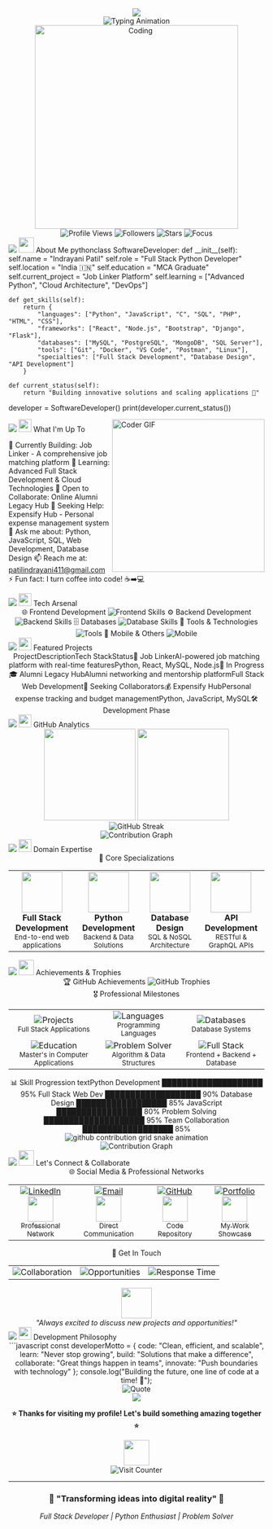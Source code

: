 <!-- Animated Header Banner -->
<div align="center">
  <img src="https://capsule-render.vercel.app/api?type=waving&color=gradient&customColorList=6,11,20&height=200&section=header&text=Indrayani%20Patil&fontSize=80&fontAlignY=35&animation=twinkling&fontColor=gradient" />
</div>
<!-- Animated Typing Text -->
<div align="center">
  <img src="https://readme-typing-svg.herokuapp.com/?lines=🚀+Full+Stack+Developer;💻+Python+Developer;🌐+Software+Engineer;⚡+Problem+Solver;🔥+Always+Learning&font=Fira%20Code&center=true&width=440&height=45&color=00d9ff&vCenter=true&size=22&pause=1000&background=0d1117" alt="Typing Animation">
</div>
<!-- Developer GIF -->
<div align="center">
  <img src="https://media.giphy.com/media/qgQUggAC3Pfv687qPC/giphy.gif" width="400" alt="Coding">
</div>

<!-- Profile Stats Badges -->
<div align="center">
  <img src="https://komarev.com/ghpvc/?username=patilindrayani411&label=Profile%20Views&color=brightgreen&style=for-the-badge" alt="Profile Views" />
  <img src="https://img.shields.io/github/followers/patilindrayani411?label=Followers&style=for-the-badge&color=blue&logo=github" alt="Followers">
  <img src="https://img.shields.io/github/stars/patilindrayani411?label=Stars&style=for-the-badge&color=yellow&logo=github" alt="Stars">
  <img src="https://img.shields.io/badge/Focus-Full%20Stack%20Development-brightgreen?style=for-the-badge" alt="Focus">
</div>
<!-- Animated Divider -->
<img src="https://user-images.githubusercontent.com/73097560/115834477-dbab4500-a447-11eb-908a-139a6edaec5c.gif">
<img src="https://media.giphy.com/media/WUlplcMpOCEmTGBtBW/giphy.gif" width="30"> About Me
pythonclass SoftwareDeveloper:
    def __init__(self):
        self.name = "Indrayani Patil"
        self.role = "Full Stack Python Developer"
        self.location = "India 🇮🇳"
        self.education = "MCA Graduate"
        self.current_project = "Job Linker Platform"
        self.learning = ["Advanced Python", "Cloud Architecture", "DevOps"]
        
    def get_skills(self):
        return {
            "languages": ["Python", "JavaScript", "C", "SQL", "PHP", "HTML", "CSS"],
            "frameworks": ["React", "Node.js", "Bootstrap", "Django", "Flask"],
            "databases": ["MySQL", "PostgreSQL", "MongoDB", "SQL Server"],
            "tools": ["Git", "Docker", "VS Code", "Postman", "Linux"],
            "specialties": ["Full Stack Development", "Database Design", "API Development"]
        }
    
    def current_status(self):
        return "Building innovative solutions and scaling applications 🚀"

developer = SoftwareDeveloper()
print(developer.current_status())
<!-- Animated Divider -->
<img src="https://user-images.githubusercontent.com/73097560/115834477-dbab4500-a447-11eb-908a-139a6edaec5c.gif">
<img src="https://media.giphy.com/media/iY8CRBdQXODJSCERIr/giphy.gif" width="25"> What I'm Up To
<img align="right" src="https://media.giphy.com/media/SWoSkN6DxTszqIKEqv/giphy.gif" width="300" alt="Coder GIF">

🔭 Currently Building: Job Linker - A comprehensive job matching platform
🌱 Learning: Advanced Full Stack Development & Cloud Technologies
👯 Open to Collaborate: Online Alumni Legacy Hub
🤝 Seeking Help: Expensify Hub - Personal expense management system
💬 Ask me about: Python, JavaScript, SQL, Web Development, Database Design
📫 Reach me at: patilindrayani411@gmail.com
⚡ Fun fact: I turn coffee into code! ☕➡️💻

<!-- Animated Divider -->
<img src="https://user-images.githubusercontent.com/73097560/115834477-dbab4500-a447-11eb-908a-139a6edaec5c.gif">
<img src="https://media.giphy.com/media/j2pOGeGYKe2xCCKwfi/giphy.gif" width="25"> Tech Arsenal
<div align="center">
🌐 Frontend Development
<img src="https://skillicons.dev/icons?i=html,css,js,react,bootstrap&theme=dark" alt="Frontend Skills" />
⚙️ Backend Development
<img src="https://skillicons.dev/icons?i=python,nodejs,php,c&theme=dark" alt="Backend Skills" />
🗄️ Databases
<img src="https://skillicons.dev/icons?i=mysql,postgresql,mongodb&theme=dark" alt="Database Skills" />
🔧 Tools & Technologies
<img src="https://skillicons.dev/icons?i=git,vscode,docker,postman,linux,github&theme=dark" alt="Tools" />
📱 Mobile & Others
<img src="https://skillicons.dev/icons?i=android&theme=dark" alt="Mobile" />
</div>
<!-- Animated Divider -->
<img src="https://user-images.githubusercontent.com/73097560/115834477-dbab4500-a447-11eb-908a-139a6edaec5c.gif">
<img src="https://media.giphy.com/media/LnQjpWaON8nhr21vNW/giphy.gif" width="25"> Featured Projects
<div align="center">
ProjectDescriptionTech StackStatus🔗 Job LinkerAI-powered job matching platform with real-time featuresPython, React, MySQL, Node.js🚧 In Progress🎓 Alumni Legacy HubAlumni networking and mentorship platformFull Stack Web Development🤝 Seeking Collaborators💰 Expensify HubPersonal expense tracking and budget managementPython, JavaScript, MySQL🛠️ Development Phase
</div>
<!-- Animated Divider -->
<img src="https://user-images.githubusercontent.com/73097560/115834477-dbab4500-a447-11eb-908a-139a6edaec5c.gif">
<img src="https://media.giphy.com/media/iY8CRBdQXODJSCERIr/giphy.gif" width="25"> GitHub Analytics
<div align="center">
  <img height="180em" src="https://github-readme-stats.vercel.app/api?username=patilindrayani411&show_icons=true&theme=react&bg_color=0d1117&title_color=00d9ff&icon_color=00d9ff&text_color=ffffff&border_color=0c1a25&include_all_commits=true&count_private=true"/>
  <img height="180em" src="https://github-readme-stats.vercel.app/api/top-langs/?username=patilindrayani411&layout=compact&langs_count=8&theme=react&bg_color=0d1117&title_color=00d9ff&text_color=ffffff&border_color=0c1a25"/>
</div>
<div align="center">
  <img src="https://github-readme-streak-stats.herokuapp.com/?user=patilindrayani411&theme=react&bg_color=0d1117&title_color=00d9ff&text_color=ffffff&border_color=0c1a25&ring=00d9ff&fire=ff6b6b&currStreakLabel=00d9ff" alt="GitHub Streak"/>
</div>
<div align="center">
  <img src="https://github-readme-activity-graph.vercel.app/graph?username=patilindrayani411&theme=react-dark&bg_color=0d1117&color=00d9ff&line=00d9ff&point=ffffff&area=true&hide_border=true" alt="Contribution Graph"/>
</div>
<!-- Animated Divider -->
<img src="https://user-images.githubusercontent.com/73097560/115834477-dbab4500-a447-11eb-908a-139a6edaec5c.gif">
<img src="https://media.giphy.com/media/QssGEmpkyEOhBCb7e1/giphy.gif" width="25"> Domain Expertise
<div align="center">
🎯 Core Specializations
<table>
<tr>
<td align="center" width="200px">
<img src="https://media.giphy.com/media/SU2ic3wTfuC6JhD1lA/giphy.gif" width="80"/>
<br><strong>Full Stack Development</strong>
<br><sub>End-to-end web applications</sub>
</td>
<td align="center" width="200px">
<img src="https://media.giphy.com/media/KAq5w47R9rmTuvWOWa/giphy.gif" width="80"/>
<br><strong>Python Development</strong>
<br><sub>Backend & Data Solutions</sub>
</td>
<td align="center" width="200px">
<img src="https://media.giphy.com/media/fsEaZldNC8A1PJ3mwp/giphy.gif" width="80"/>
<br><strong>Database Design</strong>
<br><sub>SQL & NoSQL Architecture</sub>
</td>
<td align="center" width="200px">
<img src="https://media.giphy.com/media/LMt9638dO8dftAjtco/giphy.gif" width="80"/>
<br><strong>API Development</strong>
<br><sub>RESTful & GraphQL APIs</sub>
</td>
</tr>
</table>
</div>
<!-- Animated Divider -->
<img src="https://user-images.githubusercontent.com/73097560/115834477-dbab4500-a447-11eb-908a-139a6edaec5c.gif">
<img src="https://media.giphy.com/media/W5eoZHPpUx9sapR0eu/giphy.gif" width="30"> Achievements & Trophies
<div align="center">
🏆 GitHub Achievements
<img src="https://github-profile-trophy.vercel.app/?username=patilindrayani411&theme=matrix&no-frame=true&no-bg=true&margin-w=15&margin-h=15&column=4&row=2" alt="GitHub Trophies"/>
</div>
<!-- Custom Achievement Cards -->
<div align="center">
🎖️ Professional Milestones
<table>
<tr>
<td align="center">
<img src="https://img.shields.io/badge/🚀_Projects_Completed-15+-brightgreen?style=for-the-badge&logo=rocket&logoColor=white&labelColor=0d1117" alt="Projects"/>
<br><sub>Full Stack Applications</sub>
</td>
<td align="center">
<img src="https://img.shields.io/badge/💻_Languages_Mastered-7+-blue?style=for-the-badge&logo=code&logoColor=white&labelColor=0d1117" alt="Languages"/>
<br><sub>Programming Languages</sub>
</td>
<td align="center">
<img src="https://img.shields.io/badge/🗄️_Databases_Worked-5+-orange?style=for-the-badge&logo=database&logoColor=white&labelColor=0d1117" alt="Databases"/>
<br><sub>Database Systems</sub>
</td>
</tr>
<tr>
<td align="center">
<img src="https://img.shields.io/badge/🎓_Degree-MCA-purple?style=for-the-badge&logo=graduation-cap&logoColor=white&labelColor=0d1117" alt="Education"/>
<br><sub>Master's in Computer Applications</sub>
</td>
<td align="center">
<img src="https://img.shields.io/badge/⚡_Problem_Solver-Expert-red?style=for-the-badge&logo=lightning&logoColor=white&labelColor=0d1117" alt="Problem Solver"/>
<br><sub>Algorithm & Data Structures</sub>
</td>
<td align="center">
<img src="https://img.shields.io/badge/🌐_Full_Stack-Specialist-cyan?style=for-the-badge&logo=web&logoColor=white&labelColor=0d1117" alt="Full Stack"/>
<br><sub>Frontend + Backend + Database</sub>
</td>
</tr>
</table>
</div>
<!-- Animated Progress Bars -->
<div align="center">
📊 Skill Progression
textPython Development    ████████████████████ 95%
Full Stack Web Dev    ███████████████████  90%
Database Design       ██████████████████   85%
JavaScript            █████████████████    80%
Problem Solving       ████████████████████ 95%
Team Collaboration    ██████████████████   85%
</div>
<!-- Enhanced Snake Animation -->
<div align="center">
  <picture>
    <source media="(prefers-color-scheme: dark)" srcset="https://raw.githubusercontent.com/patilindrayani411/patilindrayani411/output/github-contribution-grid-snake-dark.svg">
    <source media="(prefers-color-scheme: light)" srcset="https://raw.githubusercontent.com/patilindrayani411/patilindrayani411/output/github-contribution-grid-snake.svg">
    <img alt="github contribution grid snake animation" src="https://raw.githubusercontent.com/patilindrayani411/patilindrayani411/output/github-contribution-grid-snake.svg">
  </picture>
</div>
<!-- Alternative Contribution Animation -->
<div align="center">
  <img src="https://github-readme-activity-graph.vercel.app/graph?username=patilindrayani411&custom_title=Indrayani's%20Contribution%20Graph&bg_color=0d1117&color=00d9ff&line=00d9ff&point=ffffff&area_color=0d1117&title_color=00d9ff&area=true&hide_border=true" alt="Contribution Graph"/>
</div>
<!-- Animated Divider -->
<img src="https://user-images.githubusercontent.com/73097560/115834477-dbab4500-a447-11eb-908a-139a6edaec5c.gif">
<img src="https://media.giphy.com/media/MeJgB3yMMwIaHmKD4z/giphy.gif" width="30"> Let's Connect & Collaborate
<div align="center">
🌐 Social Media & Professional Networks
<table>
<tr>
<td align="center" width="200px">
<a href="https://www.linkedin.com/in/indrayani-patil">
<img src="https://img.shields.io/badge/LinkedIn-0077B5?style=for-the-badge&logo=linkedin&logoColor=white&labelColor=0d1117" alt="LinkedIn"/>
<br><img src="https://media.giphy.com/media/XGma2iRIHTKkwqRkFl/giphy.gif" width="50"/>
<br><sub>Professional Network</sub>
</a>
</td>
<td align="center" width="200px">
<a href="mailto:patilindrayani411@gmail.com">
<img src="https://img.shields.io/badge/Gmail-D14836?style=for-the-badge&logo=gmail&logoColor=white&labelColor=0d1117" alt="Email"/>
<br><img src="https://media.giphy.com/media/du3J3cXyzhj75IOgvA/giphy.gif" width="50"/>
<br><sub>Direct Communication</sub>
</a>
</td>
<td align="center" width="200px">
<a href="https://github.com/patilindrayani411">
<img src="https://img.shields.io/badge/GitHub-100000?style=for-the-badge&logo=github&logoColor=white&labelColor=0d1117" alt="GitHub"/>
<br><img src="https://media.giphy.com/media/kH1DBkPNyZPOk0BxrM/giphy.gif" width="50"/>
<br><sub>Code Repository</sub>
</a>
</td>
<td align="center" width="200px">
<a href="http://www.linkedin.com/in/indrayani-patil">
<img src="https://img.shields.io/badge/Portfolio-FF5722?style=for-the-badge&logo=google-chrome&logoColor=white&labelColor=0d1117" alt="Portfolio"/>
<br><img src="https://media.giphy.com/media/L1R1tvI9svkIWwpVYr/giphy.gif" width="50"/>
<br><sub>My Work Showcase</sub>
</a>
</td>
</tr>
</table>
</div>
<!-- Interactive Contact Cards -->
<div align="center">
💬 Get In Touch
<table>
<tr>
<td align="center">
<img src="https://img.shields.io/badge/🤝_Open_for-Collaboration-brightgreen?style=for-the-badge&logo=handshake&logoColor=white&labelColor=0d1117" alt="Collaboration"/>
</td>
<td align="center">
<img src="https://img.shields.io/badge/💼_Available_for-Opportunities-blue?style=for-the-badge&logo=briefcase&logoColor=white&labelColor=0d1117" alt="Opportunities"/>
</td>
<td align="center">
<img src="https://img.shields.io/badge/📧_Response_time-Within_24h-orange?style=for-the-badge&logo=clock&logoColor=white&labelColor=0d1117" alt="Response Time"/>
</td>
</tr>
</table>
</div>
<!-- Animated Contact Animation -->
<div align="center">
<img src="https://media.giphy.com/media/LnQjpWaON8nhr21vNW/giphy.gif" width="60">
<br>
<em>"Always excited to discuss new projects and opportunities!"</em>
</div>
<!-- Animated Divider -->
<img src="https://user-images.githubusercontent.com/73097560/115834477-dbab4500-a447-11eb-908a-139a6edaec5c.gif">
<img src="https://media.giphy.com/media/mGcNjsfWAjY5AEZNw6/giphy.gif" width="25"> Development Philosophy
<div align="center">
```javascript
const developerMotto = {
    code: "Clean, efficient, and scalable",
    learn: "Never stop growing",
    build: "Solutions that make a difference",
    collaborate: "Great things happen in teams",
    innovate: "Push boundaries with technology"
};
console.log("Building the future, one line of code at a time! 🚀");

</div>

<!-- Animated Quote -->
<div align="center">
  <img src="https://quotes-github-readme.vercel.app/api?type=horizontal&theme=dark&quote=Code%20is%20poetry%20written%20in%20logic&author=Developer" alt="Quote"/>
</div>

<!-- Animated Footer -->
<div align="center">
  <img src="https://capsule-render.vercel.app/api?type=waving&color=gradient&customColorList=6,11,20&height=100&section=footer&animation=twinkling"/>
  
  **⭐ Thanks for visiting my profile! Let's build something amazing together ⭐**
  
  <img src="https://media.giphy.com/media/LnQjpWaON8nhr21vNW/giphy.gif" width="50">
  
</div>

<!-- Visitor Counter -->
<div align="center">
  <img src="https://visitcount.itsvg.in/api?id=patilindrayani411&icon=5&color=12" alt="Visit Counter"/>
</div>

---

<div align="center">
  <h3>🌟 "Transforming ideas into digital reality" 🌟</h3>
  <p><em>Full Stack Developer | Python Enthusiast | Problem Solver</em></p>
</div>
